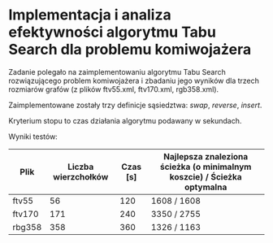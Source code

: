 
# Implementacja i analiza efektywności algorytmu Tabu Search dla problemu komiwojażera

Zadanie polegało na zaimplementowaniu algorytmu Tabu Search rozwiązującego problem komiwojażera i zbadaniu jego wyników dla trzech rozmiarów grafów (z plików ftv55.xml, ftv170.xml, rgb358.xml).

Zaimplementowane zostały trzy definicje sąsiedztwa: _swap_, _reverse_, _insert_.

Kryterium stopu to czas działania algorytmu podawany w sekundach.

Wyniki testów:

| Plik   | Liczba wierzchołków | Czas [s] |  Najlepsza znaleziona ścieżka (o minimalnym koszcie) / Ścieżka optymalna|
| -------|---------------------|----------|-------------------------------------------------------------------------|
| ftv55  |         56          |   120    |                             1608 / 1608                                 |
| ftv170 |        171          |   240    |                             3350 / 2755                                 |
| rbg358 |        358          |   360    |                             1326 / 1163                                 |
